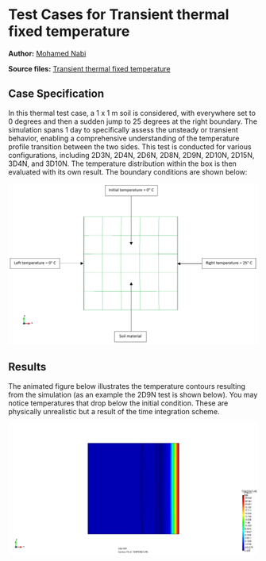 # Test Cases for Transient thermal fixed temperature

**Author:** [Mohamed Nabi](https://github.com/mnabideltares)

**Source files:** [Transient thermal fixed temperature](https://github.com/KratosMultiphysics/Kratos/tree/master/applications/GeoMechanicsApplication/tests/test_thermal_element/test_transient_thermal_fixed_temperature)

## Case Specification
In this thermal test case, a 1 x 1 m soil is considered, with everywhere set to 0 degrees and then a sudden jump to 25 degrees at the right boundary. The simulation spans 1 day to specifically assess the unsteady or transient behavior, enabling a comprehensive understanding of the temperature profile transition between the two sides. This test is conducted for various configurations, including 2D3N, 2D4N, 2D6N, 2D8N, 2D9N, 2D10N, 2D15N, 3D4N, and 3D10N. The temperature distribution within the box is then evaluated with its own result.
The boundary conditions are shown below:

<img src="../documentation_data/test_fixed_temperature_boundary_conditions.png" alt="Visualization of the Boundary conditions" title="Visualization of the Boundary conditions" width="600">

## Results

The animated figure below illustrates the temperature contours resulting from the simulation (as an example the 2D9N test is shown below). You may notice temperatures that drop below the initial condition. These are physically unrealistic but a result of the time integration scheme.

<img src="../documentation_data/test_transient_thermal_fixed_temperature_2D9N_result.gif" alt="Temperature contours over time" title="Temperature contours over time" width="600">
